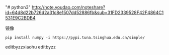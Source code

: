 "# python3"
http://note.youdao.com/noteshare?id=64d8d22b726d2a31c8e1507dd52886fb&sub=31FD2339528F42F4864C1531E9C2BDB4

镜像

```text
pip install numpy -i https://pypi.tuna.tsinghua.edu.cn/simple/
```

editbyzzxiaohu
editbyzz